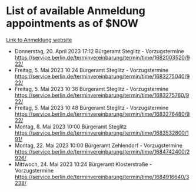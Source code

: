 # List of available Anmeldung appointments as of $NOW
[Link to Anmeldung website](https://service.berlin.de/terminvereinbarung/termin/tag.php?termin=1&anliegen[]=120686&dienstleisterlist=122210,122217,327316,122219,327312,122227,327314,122231,327346,122243,327348,122254,122252,329742,122260,329745,122262,329748,122271,327278,122273,327274,122277,327276,330436,122280,327294,122282,327290,122284,327292,122291,327270,122285,327266,122286,327264,122296,327268,150230,329760,122297,327286,122294,327284,122312,329763,122314,329775,122304,327330,122311,327334,122309,327332,317869,122281,327352,122279,329772,122283,122276,327324,122274,327326,122267,329766,122246,327318,122251,327320,122257,327322,122208,327298,122226,327300&herkunft=http%3A%2F%2Fservice.berlin.de%2Fdienstleistung%2F120686%2F)
- Donnerstag, 20. April 2023 17:12 Bürgeramt Steglitz - Vorzugstermine https://service.berlin.de/terminvereinbarung/termin/time/1682003520/922/
- Freitag, 5. Mai 2023 10:24 Bürgeramt Steglitz - Vorzugstermine https://service.berlin.de/terminvereinbarung/termin/time/1683275040/922/
- Freitag, 5. Mai 2023 10:36 Bürgeramt Steglitz - Vorzugstermine https://service.berlin.de/terminvereinbarung/termin/time/1683275760/922/
- Freitag, 5. Mai 2023 10:48 Bürgeramt Steglitz - Vorzugstermine https://service.berlin.de/terminvereinbarung/termin/time/1683276480/922/
- Montag, 8. Mai 2023 10:00 Bürgeramt Steglitz https://service.berlin.de/terminvereinbarung/termin/time/1683532800/191/
- Montag, 22. Mai 2023 10:00 Bürgeramt Zehlendorf - Vorzugstermine https://service.berlin.de/terminvereinbarung/termin/time/1684742400/2926/
- Mittwoch, 24. Mai 2023 10:24 Bürgeramt Klosterstraße - Vorzugstermine https://service.berlin.de/terminvereinbarung/termin/time/1684916640/3238/

